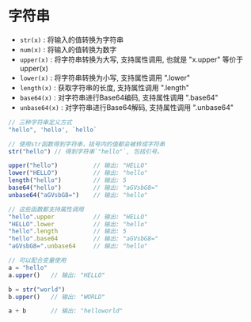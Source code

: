 
# 字符串


- `str(x)` : 将输入的值转换为字符串
- `num(x)` : 将输入的值转换为数字
- `upper(x)` : 将字符串转换为大写, 支持属性调用, 也就是 "x.upper" 等价于 upper(x)
- `lower(x)` : 将字符串转换为小写, 支持属性调用 ".lower"
- `length(x)` : 获取字符串的长度, 支持属性调用 ".length"
- `base64(x)` : 对字符串进行Base64编码, 支持属性调用 ".base64"
- `unbase64(x)` : 对字符串进行Base64解码, 支持属性调用 ".unbase64"


``` js
// 三种字符串定义方式
"hello", 'hello', `hello`

// 使用str函数得到字符串，括号内的值都会被转成字符串
str("hello") // 得到字符串`"hello"`, 包括引号。

upper("hello")          // 输出: "HELLO"
lower("HELLO")          // 输出: "hello"
length("hello")         // 输出: 5
base64("hello")         // 输出: "aGVsbG8="
unbase64("aGVsbG8=")    // 输出: "hello"

// 这些函数都支持属性调用
"hello".upper           // 输出: "HELLO"
"HELLO".lower           // 输出: "hello"
"hello".length          // 输出: 5
"hello".base64          // 输出: "aGVsbG8="
"aGVsbG8=".unbase64     // 输出: "hello"

// 可以配合变量使用
a = "hello"
a.upper()   // 输出: "HELLO"

b = str("world")
b.upper()   // 输出: "WORLD"

a + b       // 输出: "helloworld"
```
